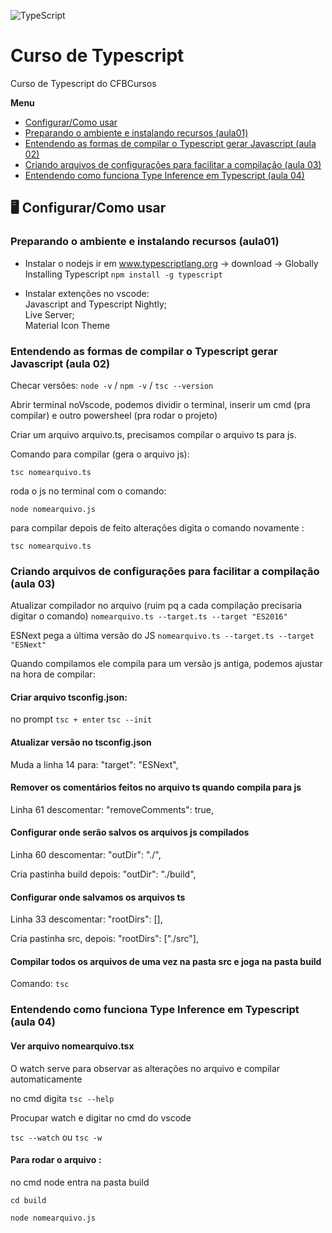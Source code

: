 ![TypeScript](https://img.shields.io/badge/TypeScript-007ACC?style=for-the-badge&logo=typescript&logoColor=white)

# Curso de Typescript 
Curso de Typescript do CFBCursos

**Menu**

- [Configurar/Como usar](#🖥️-configurarcomo-usar)
- [Preparando o ambiente e instalando recursos (aula01)](#preparando-o-ambiente-e-instalando-recursos-aula01)
- [Entendendo as formas de compilar o Typescript gerar Javascript (aula 02)](#entendendo-as-formas-de-compilar-o-typescript-gerar-javascript-aula-02)
- [Criando arquivos de configurações para facilitar a compilação (aula 03)](#criando-arquivos-de-configurações-para-facilitar-a-compilação-aula-03)
- [Entendendo como funciona Type Inference em Typescript (aula 04)](#entendendo-como-funciona-type-inference-em-typescript-aula-04)



## 🖥️ Configurar/Como usar

### Preparando o ambiente e instalando recursos (aula01)

* Instalar o nodejs
ir em www.typescriptlang.org -> download -> Globally Installing Typescript
`npm install -g typescript`

* Instalar extenções no vscode:\
Javascript and Typescript Nightly;\
Live Server;\
Material Icon Theme

### Entendendo as formas de compilar o Typescript gerar Javascript (aula 02) 

Checar versões:
`node -v` / `npm -v` / `tsc --version`

Abrir terminal noVscode, podemos dividir o terminal, inserir um cmd (pra compilar) e outro powersheel (pra rodar o projeto)

Criar um arquivo arquivo.ts, precisamos compilar o arquivo ts para js.

Comando para compilar (gera o arquivo js):

`tsc nomearquivo.ts`

roda o js no terminal com o comando:

`node nomearquivo.js`

para compilar depois de feito alterações digita o comando novamente :

`tsc nomearquivo.ts`

### Criando arquivos de configurações para facilitar a compilação (aula 03)

Atualizar compilador no arquivo 
(ruim pq a cada compilação precisaria digitar o comando)
`nomearquivo.ts --target.ts --target "ES2016"`

ESNext pega a última versão do JS
`nomearquivo.ts --target.ts --target "ESNext"`

Quando compilamos ele compila para um versão js antiga,
podemos ajustar na hora de compilar:

#### Criar arquivo tsconfig.json:

no prompt 
`tsc + enter`
`tsc --init`

#### Atualizar versão no tsconfig.json
Muda a linha 14 para: "target": "ESNext", 
    
#### Remover os comentários feitos no arquivo ts quando compila para js
Linha 61 descomentar: "removeComments": true,  

#### Configurar onde serão salvos os arquivos js compilados 
Linha 60 descomentar: "outDir": "./",  

Cria pastinha build depois: "outDir": "./build",  

#### Configurar onde salvamos os arquivos ts
Linha 33 descomentar: "rootDirs": [],

Cria pastinha src, depois: "rootDirs": ["./src"],    

#### Compilar todos os arquivos de uma vez na pasta src e joga na pasta build
Comando:
`tsc`

### Entendendo como funciona Type Inference em Typescript (aula 04)

#### Ver arquivo nomearquivo.tsx

O watch serve para observar as alterações no arquivo e compilar automaticamente

no cmd digita 
`tsc --help` 

Procupar watch e digitar no cmd do vscode

`tsc --watch` ou `tsc -w`

#### Para rodar o arquivo :

no cmd node entra na pasta build 

`cd build`

`node nomearquivo.js`

